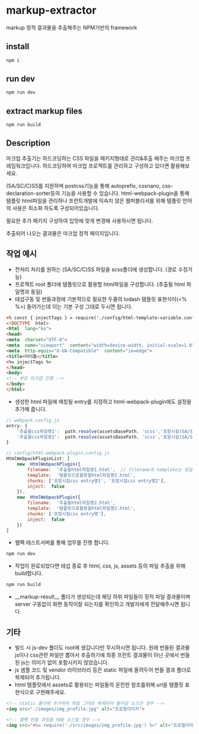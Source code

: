 # markup-extractor
markup 정적 결과물을 추출해주는 NPM기반의 framework
  
## install

```bash
npm i
```

## run dev

```bash
npm run dev
```

## extract markup files

```bash
npm run build
```

## Description
마크업 추출기는 하드코딩하는 CSS 파일을 패키지형태로 관리&추출 해주는 마크업 프레임워크입니다.
하드코딩하여 마크업 프로젝트를 관리하고 구성하고 있다면 활용해보세요.

(SA/SC/C)SS를 지원하며 postcss기능을 통해 autoprefix, cssnano, css-declaration-sorter등의 기능을 사용할 수 있습니다.
html-webpack-plugin을 통해 템플릿 html파일을 관리하나 프런트개발에 익숙치 않은 웹퍼블리셔를 위해 템플릿 언어의 사용은 최소화 하도록 구성되어있습니다.

필요한 추가 패키지 구성하여 입맛에 맞게 변경해 사용하시면 됩니다.

추출되어 나오는 결과물은 마크업 정적 페이지입니다.

## 작업 예시
- 전처리 처리를 원하는 (SA/SC/C)SS 파일을 scss폴더에 생성합니다.  (경로 수정가능)
- 프로젝트 root 폴더에 템플릿으로 활용할 html파일을 구성합니다. (추출될 html 파일명과 동일)
- 테섭구동 및 번들과정에 기본적으로 필요한 두줄의 lodash 템플릿 표현식이(<% %>) 들어가는데 이는 기본 구성 그대로 두시면 됩니다.

```html
<% const { injectTags } = require('./config/html-template-variable.config.js')(htmlWebpackPlugin); %>
<!DOCTYPE  html>
<html  lang="ko">
<head>
<meta  charset="UTF-8">
<meta  name="viewport"  content="width=device-width, initial-scale=1.0">
<meta  http-equiv="X-UA-Compatible"  content="ie=edge">
<title>타이틀</title>
<%= injectTags %>
</head>
<body>
<!-- 본문 마크업 진행 -->
</body>
</html>
```

- 생성한 html 파일에 매칭될 entry를 지정하고 html-webpack-plugin에도 설정을 추가해 줍니다.

```javascript
// webpack.config.js
entry: {
	'추출될css파일명1':  path.resolve(assetsBasePath, 'scss','포함시킬(SA/SC/C)SS파일명'.(sa/sc/c)ss),
	'추출될css파일명2':  path.resolve(assetsBasePath, 'scss','포함시킬(SA/SC/C)SS파일명'.(sa/sc/c)ss),
}
```

```javascript
// config/html-webpack-plugin.config.js
HtmlWebpackPluginList: [
	new  HtmlWebpackPlugin({
		filename:  '추출될html파일명1.html',	// filename과 template는 동일명으로 해 주세요.
		template:  '템플릿으로활용할html파일명2.html',
		chunks: ['포함시킬css entry명1', '포함시킬css entry명2'],
		inject:  false
	}),
	new  HtmlWebpackPlugin({
		filename:  '추출될html파일명2.html',
		template:  '템플릿으로활용할html파일명2.html',
		chunks: ['포함시킬css entry명'],
		inject:  false
	})
]
```

- 웹팩 테스트서버를 통해 업무를 진행 합니다.

```bash
npm run dev
```

- 작업이 완료되었다면 테섭 종료 후 html, css, js, assets 등의 파일 추출을 위해 build합니다.

```bash
npm run build
```

- \_\_markup-result\_\_ 폴더가 생성되는데 해당 하위 파일들이 정적 파일 결과물이며 server 구동없이 화면 동작이잘 되는지를 확인하고 개발자에게 전달해주시면 됩니다.

## 기타 
- 빌드 시 js-dev 폴더도 root에 생깁니다만 무시하시면 됩니다. 원래 번들된 결과물 js이나 css관련 파일만 뽑아서 추출하기에 최종 프런트 결과물이 아닌 곳에서 번들된 js는 의미가 없어 포함시키지 않았습니다.
- js 샘플 코드 및 vendor 라이브러리 등은 static 파일에 올려두어 번들 결과 폴더로 복제되어 추가됩니다.
- html 템플릿에서 assets로 활용되는 파일들의 온전한 참조를위해 url을 템플릿 표현식으로 구현해주세요.

```html
<!-- static 폴더에 추가하여 파일 그대로 복제되어 들어갈 소스인 경우 -->
<img src="./images/img_profile.jpg" alt="프로필이미지">
```

```html
<!-- 웹팩 번들 과정을 태울 소스일 경우 -->
<img src="<%= require('./src/images/img_profile.jpg') %>" alt="프로필이미지">
```
